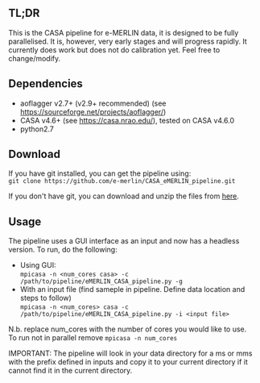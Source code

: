 
## TL;DR ##
This is the CASA pipeline for e-MERLIN data, it is designed to be fully parallelised. It is, however, very early stages and will progress rapidly. It currently does work but does not do calibration yet. Feel free to change/modify.

## Dependencies ##
- aoflagger v2.7+ (v2.9+ recommended) (see https://sourceforge.net/projects/aoflagger/)
- CASA v4.6+ (see https://casa.nrao.edu/), tested on CASA v4.6.0
- python2.7

## Download ##
If you have git installed, you can get the pipeline using:  
`git clone https://github.com/e-merlin/CASA_eMERLIN_pipeline.git`

If you don't have git, you can download and unzip the files from [here](https://github.com/e-merlin/CASA_eMERLIN_pipeline/archive/master.zip).

## Usage ##
The pipeline uses a GUI interface as an input and now has a headless version. To run, do the following:
   * Using GUI:  
   `mpicasa -n <num_cores casa> -c /path/to/pipeline/eMERLIN_CASA_pipeline.py -g`
   * With an input file (find sameple in pipeline. Define data location and steps to follow)  
    `mpicasa -n <num_cores> casa -c /path/to/pipeline/eMERLIN_CASA_pipeline.py -i <input file>`
  
N.b. replace num_cores with the number of cores you would like to use.  
To run not in parallel remove `mpicasa -n num_cores`

IMPORTANT: The pipeline will look in your data directory for a ms or mms with the prefix defined in inputs and copy it to your current directory if it cannot find it in the current directory.


